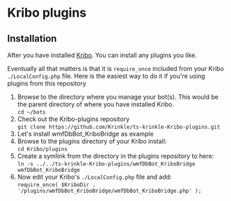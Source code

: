 # Kribo plugins

## Installation

After you have installed [Kribo](https://github.com/Krinkle/ts-krinkle-Kribo). You can install any plugins you like.

Eventually all that matters is that it is `require_once` included from your Kribo `./LocalConfig.php` file. Here is the easiest way to do it if you're using plugins from this repository

1. Browse to the directory where you manage your bot(s). This would be the parent directory of where you have installed Kribo.
   <br>`cd ~/bots`
1. Check out the Kribo-plugins repository
   <br>`git clone https://github.com/Krinkle/ts-krinkle-Kribo-plugins.git`
1. Let's install wmfDbBot_KriboBridge as example
 1. Browse to the plugins directory of your Kribo install:
    <br>`cd Kribo/plugins`
 1. Create a symlink from the directory in the plugins repository to here:
    <br>`ln -s ../../ts-krinkle-Kribo-plugins/wmfDbBot_KriboBridge wmfDbBot_KriboBridge`
 1. Now edit your Kribo's `./LocalConfig.php` file and add:
    <br>`require_once( $KriboDir . '/plugins/wmfDbBot_KriboBridge/wmfDbBot_KriboBridge.php' );`
